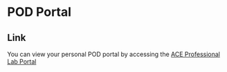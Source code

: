 # POD Portal

## Link
You can view your personal POD portal by accessing the
<a href="https://portal.ace.aviatrixlab.com/" target="_blank">ACE Professional Lab Portal</a>
